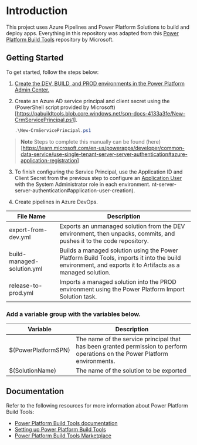 # Introduction 
This project uses Azure Pipelines and Power Platform Solutions to build and deploy apps. Everything in this repository was adapted from this [Power Platform Build Tools](https://github.com/microsoft/PowerApps-Samples/tree/master/build-tools) repository by Microsoft. 

<!---
Download the Visio package by [sandroasp](https://github.com/sandroasp/Microsoft-Integration-and-Azure-Stencils-Pack-for-Visio).
Diagram in progress.
-->
 
## Getting Started 
To get started, follow the steps below: 

1. [Create the DEV, BUILD, and PROD environments in the Power Platform Admin Center.](https://learn.microsoft.com/en-us/power-platform/admin/create-environment#create-an-environment-in-the-power-platform-admin-center)
2. Create an Azure AD service principal and client secret using the (PowerShell script provided by Microsoft)[https://pabuildtools.blob.core.windows.net/spn-docs-4133a3fe/New-CrmServicePrincipal.ps1].

    ```powershell
    .\New-CrmServicePrincipal.ps1
    ```
    
> **Note**
> Steps to complete this manually can be found (here)[https://learn.microsoft.com/en-us/powerapps/developer/common-data-service/use-single-tenant-server-server-authentication#azure-application-registration]

3. To finish configuring the Service Principal, use the Application ID and Client Secret from the previous step to configure an [Application User](https://learn.microsoft.com/en-us/powerapps/developer/common-data-service/use-single-tenant-server-server-authentication#application-user-creation) with the System Administrator role in each environment.
nt-server-server-authentication#application-user-creation).

4. Create pipelines in Azure DevOps.

| File Name                  | Description                                                                                                                         |
| -------------------------- | ----------------------------------------------------------------------------------------------------------------------------------- |
| export-from-dev.yml        | Exports an unmanaged solution from the DEV environment, then unpacks, commits, and pushes it to the code repository.               |
| build-managed-solution.yml | Builds a managed solution using the Power Platform Build Tools, imports it into the build environment, and exports it to Artifacts as a managed solution. |
| release-to-prod.yml        | Imports a managed solution into the PROD environment using the Power Platform Import Solution task.                                 |
   
### Add a variable group with the variables below.

| Variable            | Description                                                                                                                                                                                                               |
| ------------------- | ------------------------------------------------------------------------------------------------------------------------------------------------------------------------------------------------------------------------- |
| $(PowerPlatformSPN) | The name of the service principal that has been granted permission to perform operations on the Power Platform environments. |
| $(SolutionName)     | The name of the solution to be exported |

## Documentation 
Refer to the following resources for more information about Power Platform Build Tools:

- [Power Platform Build Tools documentation](https://learn.microsoft.com/en-us/power-platform/alm/devops-build-tools#get-microsoft-power-platform-build-tools)
- [Setting up Power Platform Build Tools](https://learn.microsoft.com/en-us/power-platform/alm/devops-build-tools)
- [Power Platform Build Tools Marketplace](https://marketplace.visualstudio.com/items?itemName=microsoft-IsvExpTools.PowerPlatform-BuildTools)
